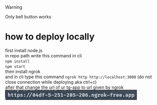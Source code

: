 > [!WARNING]
> Only bell button works
# how to deploy locally<br/>
first install node.js <br/>
in repo path write this command in cli<br/>
`npm install`<br/>
`npm start`<br/>
then install ngrok<br/>
and in cli type this command `ngrok http http://localhost:3000` (do not close connection while deploying aka ctrl+c)<br/>
after that change the url of ur tg-app to url given by ngrok<br/>![alt text](image.png)